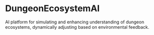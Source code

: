 # DungeonEcosystemAI
AI platform for simulating and enhancing understanding of dungeon ecosystems, dynamically adjusting based on environmental feedback.
